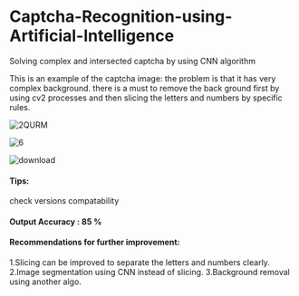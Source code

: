 # Captcha-Recognition-using-Artificial-Intelligence
Solving complex and intersected captcha by using CNN algorithm

This is an example of the captcha image: the problem is that it has very complex background. there is a must to remove the back ground first by using cv2 processes and then slicing the letters and numbers by specific rules.

![2QURM](https://user-images.githubusercontent.com/40704091/78456791-0cd29f00-76a6-11ea-9c58-87e17824110f.jpg)


![6](https://user-images.githubusercontent.com/40704091/78456766-ea408600-76a5-11ea-8ec3-de209a20dc7d.jpeg)

![download](https://user-images.githubusercontent.com/40704091/78456878-ccbfec00-76a6-11ea-99bb-063da8178e6b.jpeg)
#### Tips:
  check versions compatability
#### Output Accuracy : 85 % 
#### Recommendations for further improvement:
  1.Slicing can be improved to separate the letters and numbers clearly.
  2.Image segmentation using CNN instead of slicing.
  3.Background removal using another algo.
